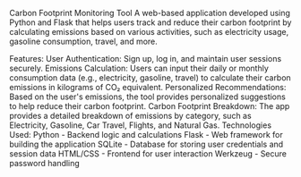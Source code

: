 Carbon Footprint Monitoring Tool
A web-based application developed using Python and Flask that helps users track and reduce their carbon footprint by calculating emissions based on various activities, such as electricity usage, gasoline consumption, travel, and more.<br>

Features:
User Authentication: Sign up, log in, and maintain user sessions securely.
Emissions Calculation: Users can input their daily or monthly consumption data (e.g., electricity, gasoline, travel) to calculate their carbon emissions in kilograms of CO₂ equivalent.
Personalized Recommendations: Based on the user's emissions, the tool provides personalized suggestions to help reduce their carbon footprint.
Carbon Footprint Breakdown: The app provides a detailed breakdown of emissions by category, such as Electricity, Gasoline, Car Travel, Flights, and Natural Gas.
Technologies Used:
Python - Backend logic and calculations
Flask - Web framework for building the application
SQLite - Database for storing user credentials and session data
HTML/CSS - Frontend for user interaction
Werkzeug - Secure password handling
